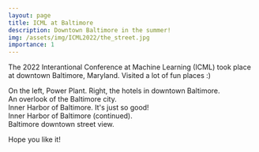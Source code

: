 ```yaml
---
layout: page
title: ICML at Baltimore
description: Downtown Baltimore in the summer! 
img: /assets/img/ICML2022/the_street.jpg
importance: 1
---
```


The 2022 Interantional Conference at Machine Learning (ICML) took place at downtown Baltimore, Maryland. Visited a lot of fun places :) 



  <!--   ------------------------------------------------------------------
    title: Better Exploration with Optimistic Actor-Critic
    description: NeurIPS 2019
    authors: Kamil Ciosek, Quan Vuong, Robert Loftin and Katja Hofmann
    ------------------------------------------------------------------
 -->
<div class="row">
    <div class="col-sm mt-3 mt-md-0">
        <img class="img-fluid rounded z-depth-1" src="{{ '/assets/img/ICML2022/guitar.JPG' | relative_url }}" alt="" title="Guitar"/>
    </div>
    <div class="col-sm mt-3 mt-md-0">
        <img class="img-fluid rounded z-depth-1" src="{{ '/assets/img/ICML2022/hotel_are.jpg' | relative_url }}" alt="" title="Hotels"/>
    </div>
</div>
<div class="caption">
    On the left, Power Plant. Right, the hotels in downtown Baltimore.
</div>

<div class="row">
    <div class="col-sm mt-3 mt-md-0">
        <img class="img-fluid rounded z-depth-1" src="{{ '/assets/img/ICML2022/overlook_Baltimore.JPG' | relative_url }}" alt="" title="overlook"/>
    </div>
</div>
<div class="caption">
    An overlook of the Baltimore city.
</div>




<div class="row">
    <div class="col-sm mt-3 mt-md-0">
        <img class="img-fluid rounded z-depth-1" src="{{ '/assets/img/ICML2022/inner_harbor.jpg' | relative_url }}" alt="" title="inner harbor"/>
    </div>
</div>
<div class="caption">
    Inner Harbor of Baltimore. It's just so good!
</div>


<div class="row">
    <div class="col-sm mt-3 mt-md-0">
        <img class="img-fluid rounded z-depth-1" src="{{ '/assets/img/ICML2022/inner_harbor_2.jpg' | relative_url }}" alt="" title="inner harbor 2"/>
    </div>
</div>
<div class="caption">
    Inner Harbor of Baltimore (continued).
</div>



<div class="row">
    <div class="col-sm mt-3 mt-md-0">
        <img class="img-fluid rounded z-depth-1" src="{{ '/assets/img/ICML2022/the_street.jpg' | relative_url }}" alt="" title="the street view"/>
    </div>
</div>
<div class="caption">
    Baltimore downtown street view.
</div>

Hope you like it!


<!-- <div class="row justify-content-sm-center">
    <div class="col-sm-6 mt-3 mt-md-0">
        <img class="img-fluid rounded z-depth-1" src="{{ '/assets/img/SB_view/OldMission_SB.jpg' | relative_url }}" alt="" title="Old Mission SB"/>
    </div>
    <div class="col-sm-6 mt-3 mt-md-0">
        <img class="img-fluid rounded z-depth-1" src="{{ '/assets/img/SB_view/SB_Ocean.jpg' | relative_url }}" alt="" title="SB Ocean"/>
    </div>
</div>
<div class="caption">
    You can also have artistically styled 2/3 + 1/3 images, like these.
</div>


The code is simple.
Just wrap your images with `<div class="col-sm">` and place them inside `<div class="row">` (read more about the <a href="https://getbootstrap.com/docs/4.4/layout/grid/" target="_blank">Bootstrap Grid</a> system).
To make images responsive, add `img-fluid` class to each; for rounded corners and shadows use `rounded` and `z-depth-1` classes.
Here's the code for the last row of images above:


 -->